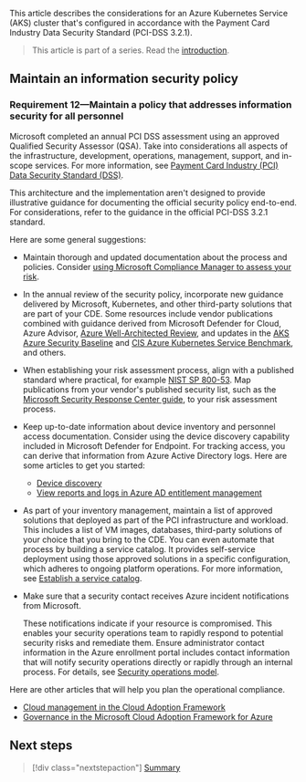This article describes the considerations for an Azure Kubernetes Service (AKS) cluster that's configured in accordance with the Payment Card Industry Data Security Standard (PCI-DSS 3.2.1).

> This article is part of a series. Read the [introduction](aks-pci-intro.yml).

## Maintain an information security policy

### **Requirement 12**&mdash;Maintain a policy that addresses information security for all personnel

Microsoft completed an annual PCI DSS assessment using an approved Qualified Security Assessor (QSA). Take into considerations all aspects of the infrastructure, development, operations, management, support, and in-scope services. For more information, see [Payment Card Industry (PCI) Data Security Standard (DSS)](/compliance/regulatory/offering-PCI-DSS#use-microsoft-compliance-manager-to-assess-your-risk).

This architecture and the implementation aren't designed to provide illustrative guidance for documenting the official security policy end-to-end. For considerations, refer to the guidance in the official PCI-DSS 3.2.1 standard.

Here are some general suggestions:

- Maintain thorough and updated documentation about the process and policies. Consider [using Microsoft Compliance Manager to assess your risk](/compliance/regulatory/offering-PCI-DSS#use-microsoft-compliance-manager-to-assess-your-risk).
- In the annual review of the security policy, incorporate new guidance delivered by Microsoft, Kubernetes, and other third-party solutions that are part of your CDE. Some resources include vendor publications combined with guidance derived from Microsoft Defender for Cloud, Azure Advisor, [Azure Well-Architected Review](/assessments/), and updates in the [AKS Azure Security Baseline](/security/benchmark/azure/baselines/aks-security-baseline) and [CIS Azure Kubernetes Service Benchmark](https://www.cisecurity.org/blog/new-release-cis-azure-kubernetes-service-aks-benchmark/), and others.
- When establishing your risk assessment process, align with a published standard where practical, for example [NIST SP 800-53](https://csrc.nist.gov/publications/detail/sp/800-53/rev-5/final). Map publications from your vendor's published security list, such as the [Microsoft Security Response Center guide](https://msrc.microsoft.com/update-guide), to your risk assessment process.
- Keep up-to-date information about device inventory and personnel access documentation. Consider using the device discovery capability included in Microsoft Defender for Endpoint. For tracking access, you can derive that information from Azure Active Directory logs. Here are some articles to get you started:

  - [Device discovery](/microsoft-365/security/defender-endpoint/device-discovery)
  - [View reports and logs in Azure AD entitlement management](/azure/active-directory/governance/entitlement-management-reports)

- As part of your inventory management, maintain a list of approved solutions that deployed as part of the PCI infrastructure and workload. This includes a list of VM images, databases, third-party solutions of your choice that you bring to the CDE. You can even automate that process by building a service catalog. It provides self-service deployment using those approved solutions in a specific configuration, which adheres to ongoing platform operations. For more information, see [Establish a service catalog](/azure/cloud-adoption-framework/manage/considerations/platform#establish-a-service-catalog).

- Make sure that a security contact receives Azure incident notifications from Microsoft.

  These notifications indicate if your resource is compromised. This enables your security operations team to rapidly respond to potential security risks and remediate them. Ensure administrator contact information in the Azure enrollment portal includes contact information that will notify security operations directly or rapidly through an internal process. For details, see [Security operations model](/azure/cloud-adoption-framework/secure/security-operations#security-operations-model).

Here are other articles that will help you plan the operational compliance.

- [Cloud management in the Cloud Adoption Framework](/azure/cloud-adoption-framework/manage/)
- [Governance in the Microsoft Cloud Adoption Framework for Azure](/azure/cloud-adoption-framework/govern/)

## Next steps

> [!div class="nextstepaction"]
> [Summary](aks-pci-summary.yml)

